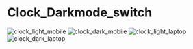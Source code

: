 ﻿# Clock_Darkmode_switch
![clock_light_mobile](https://github.com/CarolaZapp/Clock_Darkmode_switch/assets/101559000/aed8d41d-004c-4805-8b04-cfea8f604e61)
![clock_dark_mobile](https://github.com/CarolaZapp/Clock_Darkmode_switch/assets/101559000/471b510b-7e3c-4ebb-90a9-34eff63e205e)
![clock_light_laptop](https://github.com/CarolaZapp/Clock_Darkmode_switch/assets/101559000/6d115e14-251b-4d4d-af80-9241bfd25c71)
![clock_dark_laptop](https://github.com/CarolaZapp/Clock_Darkmode_switch/assets/101559000/2c7e7fb2-9ca3-4128-bd32-89f73c895aa9)
